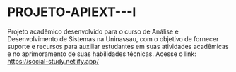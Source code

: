 # PROJETO-APIEXT---I
Projeto acadêmico desenvolvido para o curso de Análise e Desenvolvimento de Sistemas na Uninassau, com o objetivo de fornecer suporte e recursos para auxiliar estudantes em suas atividades acadêmicas e no aprimoramento de suas habilidades técnicas. Acesse o link:
https://social-study.netlify.app/
